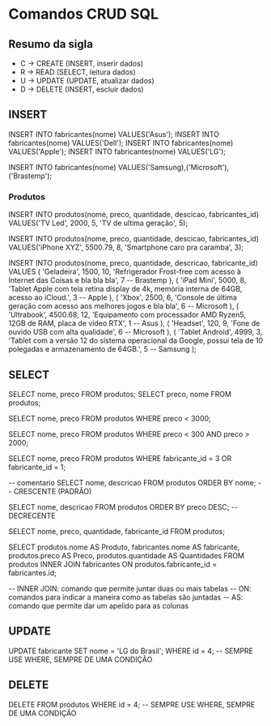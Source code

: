 # Comandos CRUD SQL

## Resumo da sigla
- C -> CREATE (INSERT, inserir dados)
- R -> READ (SELECT, leitura dados)
- U -> UPDATE (UPDATE, atualizar dados)
- D -> DELETE (INSERT, escluir dados)

## INSERT
INSERT INTO fabricantes(nome) VALUES('Asus');
INSERT INTO fabricantes(nome) VALUES('Dell');
INSERT INTO fabricantes(nome) VALUES('Apple');
INSERT INTO fabricantes(nome) VALUES('LG');

INSERT INTO fabricantes(nome)
VALUES('Samsung),('Microsoft'),('Brastemp');

### Produtos
INSERT INTO produtos(nome, preco, quantidade, descicao, fabricantes_id)
VALUES('TV Led', 2000, 5, 'TV de ultima geração', 5);

INSERT INTO produtos(nome, preco, quantidade, descicao, fabricantes_id)
VALUES('iPhone XYZ', 5500.79, 8, 'Smartphone caro pra caramba', 3);

INSERT INTO produtos(nome, preco, quantidade, descricao, fabricante_id) VALUES
(
    'Geladeira',
    1500,
    10,
    'Refrigerador Frost-free com acesso à Internet das Coisas e bla bla bla',
    7 -- Brastemp
),
(
    'iPad Mini',
    5000,
    8,
    'Tablet Apple com tela retina display de 4k, memória interna de 64GB, acesso ao iCloud.',
    3 -- Apple
),
(
    'Xbox',
    2500,
    6,
    'Console de última geração com acesso aos melhores jogos e bla bla',
    6 -- Microsoft
),
(
    'Ultrabook',
    4500.68,
    12,
    'Equipamento com processador AMD Ryzen5, 12GB de RAM, placa de vídeo RTX',
    1 -- Asus
),
(
    'Headset',
    120,
    9,
    'Fone de ouvido USB com alta qualidade',
    6 -- Microsoft
),
(
    'Tablet Android',
    4999,
    3,
    'Tablet com a versão 12 do sistema operacional da Google, possui tela de 10 polegadas e armazenamento de 64GB.',
    5 -- Samsung
);

## SELECT

SELECT nome, preco FROM produtos;
SELECT preco, nome FROM produtos;

SELECT nome, preco FROM produtos WHERE preco < 3000;

SELECT nome, preco FROM produtos 
WHERE preco < 300 AND preco > 2000;

SELECT nome, preco FROM produtos 
WHERE fabricante_id = 3 OR fabricante_id = 1;

-- comentario
SELECT nome, descricao FROM  produtos
ORDER BY nome; -- CRESCENTE (PADRÃO)

SELECT nome, descricao FROM produtos
ORDER BY preco DESC; -- DECRECENTE

SELECT nome, preco, quantidade, fabricante_id
FROM produtos;

SELECT
    produtos.nome AS Produto,
    fabricantes.nome AS fabricante,
    produtos.preco AS Preco,
    produtos.quantidade AS Quantidades
FROM produtos INNER JOIN fabricantes
ON produtos.fabricante_id = fabricantes.id;

-- INNER JOIN: comando que permite juntar duas ou mais tabelas
-- ON: comandos para indicar a maneira como as tabelas são juntadas
-- AS: comando que permite dar um apelido para as colunas

## UPDATE
UPDATE fabricante SET nome = 'LG do Brasil';
WHERE id = 4; -- SEMPRE USE WHERE, SEMPRE DE UMA CONDIÇÃO

## DELETE
DELETE FROM produtos
WHERE id = 4; -- SEMPRE USE WHERE, SEMPRE DE UMA CONDIÇÃO